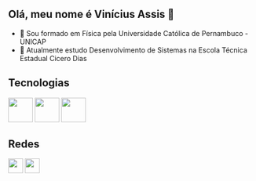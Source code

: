 ## Olá, meu nome é Vinícius Assis 👋

- 🔭 Sou formado em Física pela Universidade Católica de Pernambuco - UNICAP
- 🌱 Atualmente estudo Desenvolvimento de Sistemas na Escola Técnica Estadual Cicero Dias

<h2> Tecnologias</h2>
<div>
<img height = "50cm" src="https://cdn.jsdelivr.net/gh/devicons/devicon@latest/icons/java/java-original-wordmark.svg" />
          
<img height = "50cm" src="https://cdn.jsdelivr.net/gh/devicons/devicon@latest/icons/javascript/javascript-original.svg" />
<img height = "50cm" src="https://cdn.jsdelivr.net/gh/devicons/devicon@latest/icons/postgresql/postgresql-plain-wordmark.svg" />
</div>

<h2>Redes</h2>
<div>
<a href="https://www.linkedin.com/in/vinícius-assis-a06494111" target="_blank"><img height = "30cm" src="https://cdn.jsdelivr.net/gh/devicons/devicon@latest/icons/linkedin/linkedin-original.svg" /></a> 
<a href="viniciusassisilva@gmail.com" target="_blank"><img height = "30cm" src="https://cdn.freelogovectors.net/wp-content/uploads/2023/04/gmail-logo-freelogovectors.net_.png" target="_blank"></a> 
</div>
